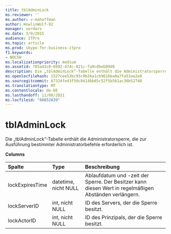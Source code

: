 ```yaml
---
title: tblAdminLock
ms.reviewer: ''
ms.author: v-mahoffman
author: HowlinWolf-92
manager: serdars
ms.date: 3/9/2015
audience: ITPro
ms.topic: article
ms.prod: skype-for-business-itpro
f1.keywords:
- NOCSH
ms.localizationpriority: medium
ms.assetid: 785a43c0-6892-474c-821c-fa9cdbeb99d8
description: Die „tblAdminLock“-Tabelle enthält die Administratorsperre, die zur Ausführung bestimmter Administratorbefehle erforderlich ist.
ms.openlocfilehash: 1527cee53bc93c9b26a1cb961bba0a7fa53ae2e8
ms.sourcegitcommit: 67324fe43f50c8414bb65c52f5b561ac30b52748
ms.translationtype: MT
ms.contentlocale: de-DE
ms.lasthandoff: 11/08/2021
ms.locfileid: "60852839"
---
```

# <a name="tbladminlock"></a>tblAdminLock
 
Die „tblAdminLock“-Tabelle enthält die Administratorsperre, die zur Ausführung bestimmter Administratorbefehle erforderlich ist.
  
**Columns**

|**Spalte**|**Type**|**Beschreibung**|
|:-----|:-----|:-----|
|lockExpiresTime  <br/> |datetime, nicht NULL  <br/> |Ablaufdatum und -zeit der Sperre. Der Besitzer kann diesen Wert in regelmäßigen Abständen verlängern.  <br/> |
|lockServerID  <br/> |int, nicht NULL  <br/> |ID des Servers, der die Sperre besitzt.  <br/> |
|lockActorID  <br/> |int, nicht NULL  <br/> |ID des Prinzipals, der die Sperre besitzt.  <br/> |
   

